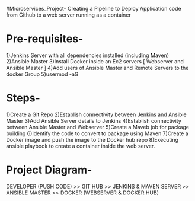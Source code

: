 #Microservices_Project-
Creating a Pipeline to Deploy Application code from Github to a web server running as a container

# Pre-requisites-
1)Jenkins Server with all dependencies installed (including Maven)
2)Ansible Master
3)Install Docker inside an Ec2 servers [ Webserver and Ansible Master ]
4)Add users of Ansible Master and Remote Servers to the docker Group
5)usermod -aG <groupname> <username>

# Steps-
1)Create a Git Repo
2)Establish connectivity between Jenkins and Ansible Master
3)Add Ansible Server details to Jenkins
4)Establish connectivity between Ansible Master and Webserver
5)Create a Maveb job for package building
6)Identify the code to convert to package using Maven
7)Create a Docker image and push the image to the Docker hub repo
8)Executing ansible playbook to create a container inside the web server.

# Project Diagram-
DEVELOPER (PUSH CODE) >> GIT HUB >> JENKINS & MAVEN SERVER >> ANSIBLE MASTER >> DOCKER (WEBSERVER & DOCKER HUB) 
